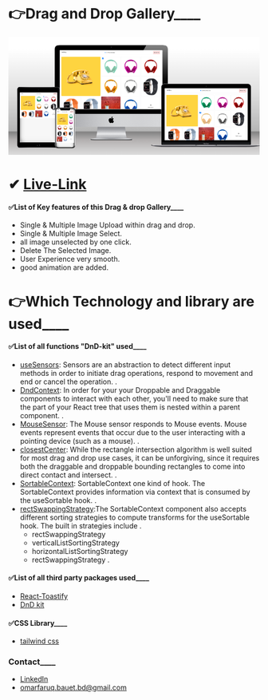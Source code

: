 # 👉Drag and Drop Gallery\_\_\_\_

<img src="./public/assets/gallery.png" width="1024">

# ✔ [Live-Link](https://dn-d-gallery-4zyl.vercel.app/)

#### ✅List of Key features of this Drag & drop Gallery\_\_\_\_

- Single & Multiple Image Upload within drag and drop.
- Single & Multiple Image Select.
- all image unselected by one click.
- Delete The Selected Image.
- User Experience very smooth.
- good animation are added.

# 👉Which Technology and library are used\_\_\_\_

#### ✅List of all functions "DnD-kit" used\_\_\_\_

- [useSensors](https://docs.dndkit.com/api-documentation/sensors#usesensors): Sensors are an abstraction to detect different input methods in order to initiate drag operations, respond to movement and end or cancel the operation.
  .
- [DndContext](https://docs.dndkit.com/api-documentation/context-provider): In order for your your Droppable and Draggable components to interact with each other, you'll need to make sure that the part of your React tree that uses them is nested within a parent <DndContext> component.
  .
- [MouseSensor](https://docs.dndkit.com/api-documentation/sensors/mouse): The Mouse sensor responds to Mouse events. Mouse events represent events that occur due to the user interacting with a pointing device (such as a mouse).
  .
- [closestCenter](https://docs.dndkit.com/api-documentation/context-provider/collision-detection-algorithms#closest-center): While the rectangle intersection algorithm is well suited for most drag and drop use cases, it can be unforgiving, since it requires both the draggable and droppable bounding rectangles to come into direct contact and intersect.
  .
- [SortableContext](https://docs.dndkit.com/presets/sortable/sortable-context): SortableContext one kind of hook. The SortableContext provides information via context that is consumed by the useSortable hook.
  .
- [rectSwappingStrategy](https://docs.dndkit.com/presets/sortable/sortable-context#strategy):The SortableContext component also accepts different sorting strategies to compute transforms for the useSortable hook. The built in strategies include
  .
  - rectSwappingStrategy
  - verticalListSortingStrategy
  - horizontalListSortingStrategy
  - rectSwappingStrategy
    .

#### ✅List of all third party packages used\_\_\_\_

- [React-Toastify](https://fkhadra.github.io/react-toastify/introduction/)
- [DnD kit](https://docs.dndkit.com/)

#### ✅CSS Library\_\_\_\_

- [tailwind css](https://tailwindcss.com/)

### Contact\_\_\_\_

- [LinkedIn](https://www.linkedin.com/in/md-omar-faruq-7458b819a/)
- omarfaruq.bauet.bd@gmail.com
